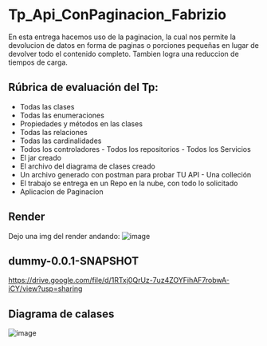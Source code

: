 # Tp_Api_ConPaginacion_Fabrizio

En esta entrega hacemos uso de la paginacion, la cual nos permite la devolucion de datos en forma de paginas o porciones pequeñas en lugar de devolver todo el contenido completo.
Tambien logra una reduccion de tiempos de carga.

## Rúbrica de evaluación del Tp:
- Todas las clases
- Todas las enumeraciones
- Propiedades y métodos en las clases
- Todas las relaciones 
- Todas las cardinalidades
- Todos los controladores - Todos los repositorios - Todos los Servicios
-  El jar creado 
- El archivo del diagrama de clases creado
- Un archivo generado con postman para probar TU API - Una colleción
- El trabajo se entrega en un Repo en la nube, con todo lo solicitado
- Aplicacion de Paginacion 

## Render
Dejo una img del render andando:
![image](https://github.com/Fabrixx19/Tp_Api_ConPaginacion_Fabrizio/assets/143529524/5613e699-6688-4983-a876-7d231e22772f)

## dummy-0.0.1-SNAPSHOT
https://drive.google.com/file/d/1RTxj0QrUz-7uz4ZOYFihAF7robwA-iCY/view?usp=sharing

## Diagrama de calases
![image](https://github.com/Fabrixx19/Tp_Api_ConPaginacion_Fabrizio/assets/143529524/971a3b49-2ec4-43e0-978e-4dac14368511)
